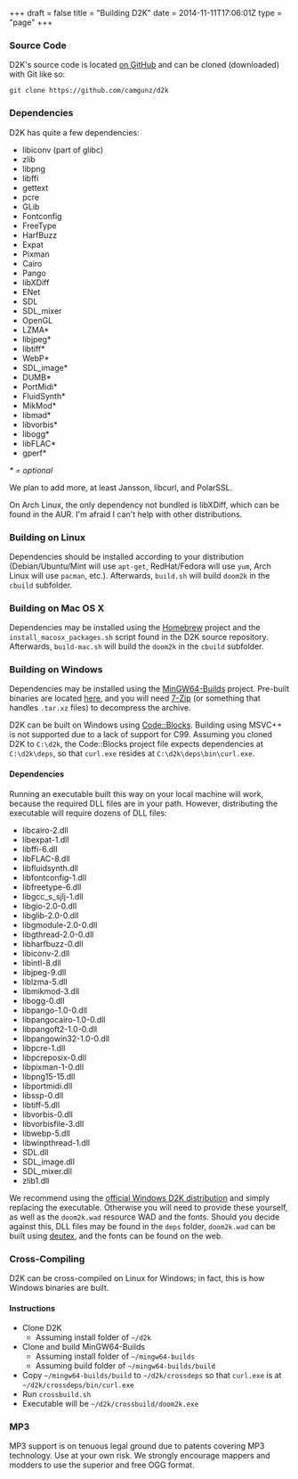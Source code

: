 +++
draft = false
title = "Building D2K"
date = 2014-11-11T17:06:01Z
type = "page"
+++

### Source Code

D2K's source code is located [on GitHub](https://github.com/camgunz/d2k) and
can be cloned (downloaded) with Git like so:

    git clone https://github.com/camgunz/d2k

### Dependencies

D2K has quite a few dependencies:

  * libiconv (part of glibc)
  * zlib
  * libpng
  * libffi
  * gettext
  * pcre
  * GLib
  * Fontconfig
  * FreeType
  * HarfBuzz
  * Expat
  * Pixman
  * Cairo
  * Pango
  * libXDiff
  * ENet
  * SDL
  * SDL\_mixer
  * OpenGL
  * LZMA\*
  * libjpeg\*
  * libtiff\*
  * WebP\*
  * SDL\_image\*
  * DUMB\*
  * PortMidi\*
  * FluidSynth\*
  * MikMod\*
  * libmad\*
  * libvorbis\*
  * libogg\*
  * libFLAC\*
  * gperf\*

_* = optional_

We plan to add more, at least Jansson, libcurl, and PolarSSL.

On Arch Linux, the only dependency not bundled is libXDiff, which can be found
in the AUR. I'm afraid I can't help with other distributions.

### Building on Linux

Dependencies should be installed according to your distribution
(Debian/Ubuntu/Mint will use `apt-get`, RedHat/Fedora will use `yum`, Arch
Linux will use `pacman`, etc.).  Afterwards, `build.sh` will build `doom2k` in
the `cbuild` subfolder.

### Building on Mac OS X

Dependencies may be installed using the [Homebrew](http://brew.sh) project and
the `install_macosx_packages.sh` script found in the D2K source repository.
Afterwards, `build-mac.sh` will build the `doom2k` in the `cbuild`
subfolder.

### Building on Windows

Dependencies may be installed using the
[MinGW64-Builds](https://github.com/camgunz/mingw64-builds) project.  Pre-built
binaries are located
[here](http://static.totaltrash.org/mingw64-builds.tar.xz), and you will need
[7-Zip](http://www.7-zip.org) (or something that handles `.tar.xz` files) to
decompress the archive.

D2K can be built on Windows using
[Code::Blocks](http://www.codeblocks.org/downloads/26#windows).  Building using
MSVC++ is not supported due to a lack of support for C99.  Assuming you cloned
D2K to `C:\d2k`, the Code::Blocks project file expects dependencies at
`C:\d2k\deps`, so that `curl.exe` resides at `C:\d2k\deps\bin\curl.exe`.

#### Dependencies

Running an executable built this way on your local machine will work, because
the required DLL files are in your path.  However, distributing the executable
will require dozens of DLL files:

  - libcairo-2.dll
  - libexpat-1.dll
  - libffi-6.dll
  - libFLAC-8.dll
  - libfluidsynth.dll
  - libfontconfig-1.dll
  - libfreetype-6.dll
  - libgcc\_s\_sjlj-1.dll
  - libgio-2.0-0.dll
  - libglib-2.0-0.dll
  - libgmodule-2.0-0.dll
  - libgthread-2.0-0.dll
  - libharfbuzz-0.dll
  - libiconv-2.dll
  - libintl-8.dll
  - libjpeg-9.dll
  - liblzma-5.dll
  - libmikmod-3.dll
  - libogg-0.dll
  - libpango-1.0-0.dll
  - libpangocairo-1.0-0.dll
  - libpangoft2-1.0-0.dll
  - libpangowin32-1.0-0.dll
  - libpcre-1.dll
  - libpcreposix-0.dll
  - libpixman-1-0.dll
  - libpng15-15.dll
  - libportmidi.dll
  - libssp-0.dll
  - libtiff-5.dll
  - libvorbis-0.dll
  - libvorbisfile-3.dll
  - libwebp-5.dll
  - libwinpthread-1.dll
  - SDL.dll
  - SDL\_image.dll
  - SDL\_mixer.dll
  - zlib1.dll

We recommend using the [official Windows D2K
distribution](http://static.totaltrash.org/d2k.zip) and simply replacing the
executable.  Otherwise you will need to provide these yourself, as well as the
`doom2k.wad` resource WAD and the fonts.  Should you decide against this, DLL
files may be found in the `deps` folder, `doom2k.wad` can be built using
[deutex](https://github.com/chungy/deutex), and the fonts can be found on the
web.

### Cross-Compiling

D2K can be cross-compiled on Linux for Windows; in fact, this is how Windows
binaries are built.

#### Instructions

  - Clone D2K
    - Assuming install folder of `~/d2k`
  - Clone and build MinGW64-Builds
    - Assuming install folder of `~/mingw64-builds`
    - Assuming build folder of `~/mingw64-builds/build`
  - Copy `~/mingw64-builds/build` to `~/d2k/crossdeps` so that `curl.exe` is
    at `~/d2k/crossdeps/bin/curl.exe`
  - Run `crossbuild.sh`
  - Executable will be `~/d2k/crossbuild/doom2k.exe`

### MP3

MP3 support is on tenuous legal ground due to patents covering MP3 technology.
Use at your own risk. We strongly encourage mappers and modders to use the
superior and free OGG format.

